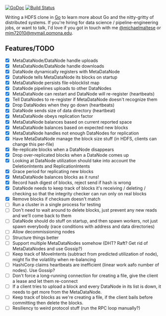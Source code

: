 [![GoDoc](https://godoc.org/github.com/michaelmaltese/golang-distributed-filesystem?status.png)](https://godoc.org/github.com/michaelmaltese/golang-distributed-filesystem) [![Build Status](https://travis-ci.org/michaelmaltese/golang-distributed-filesystem.svg?branch=master)](https://travis-ci.org/michaelmaltese/golang-distributed-filesystem)

Writing a HDFS clone in [Go](http://golang.org) to learn more about Go and the nitty-gritty of distributed systems. If you're hiring for data science / pipeline-engineering jobs, or want to talk, I'd love if you got in touch with me [@michaelmaltese](https://twitter.com/michaelmaltese) or [mjm72010@mymail.pomona.edu](mailto:mjm72010@mymail.pomona.edu).

## Features/TODO

- [x] MetaDataNode/DataNode handle uploads
- [x] MetaDataNode/DataNode handle downloads
- [x] DataNode dynamically registers with MetaDataNode
- [x] DataNode tells MetaDataNode its blocks on startup
- [x] MetaDataNode persists file->blocklist map
- [x] DataNode pipelines uploads to other DataNodes
- [x] MetaDataNode can restart and DataNode will re-register (heartbeats)
- [x] Tell DataNodes to re-register if MetaDataNode doesn't recognize them
- [x] Drop DataNodes when they go down (heartbeats)
- [x] DataNode sends size of data directory (heartbeat)
- [x] MetaDataNode obeys replication factor
- [x] MetaDataNode balances based on current reported space
- [x] MetaDataNode balances based on expected new blocks
- [x] MetaDataNode handles not enough DataNodes for replication
- [x] Have MetaDataNode manage the block size stuff (in HDFS, clients can change this per-file)
- [x] Re-replicate blocks when a DataNode disappears
- [x] Drop over-replicated blocks when a DataNode comes up
- [x] Looking at DataNode utilization should take into account the DeletionIntents and ReplicationIntents
- [x] Grace period for replicating new blocks
- [x] MetaDataNode balances blocks as it runs!
- [x] Record hash digest of blocks, reject send if hash is wrong
- [x] DataNode needs to keep track of blocks it's receiving / deleting / checking so that the integrity checker can run only on real blocks
- [x] Remove blocks if checksum doesn't match
- [ ] Run a cluster in a single process for testing
- [ ] Don't need to wait around to delete blocks, just prevent any new reads and we'll come back to them
- [ ] DataNode should do stuff on startup, and then spawn workers, not just spawn everybody (race conditions with address and data directories)
- [ ] Allow decommissioning nodes
- [ ] Structure things better
- [ ] Support multiple MetaDataNodes somehow (DHT? Raft? Get rid of MetaDataNodes and use Gossip?)
- [ ] Keep track of MoveIntents (subtract from predicted utilization of node), might fix the volatility when re-balancing
- [ ] HashiCorp claims heartbeats are inefficient (linear work aafo number of nodes). Use Gossip?
- [ ] Don't force a long-running connection for creating a file, give the client a lease and let them re-connect
- [ ] If a client tries to upload a block and every DataNode in its list is down, it needs to get more from the MetaDataNode.
- [ ] Keep track of blocks as we're creating a file, if the client bails before committing then delete the blocks.
- [ ] Resiliency to weird protocol stuff (run the RPC loop manually?)